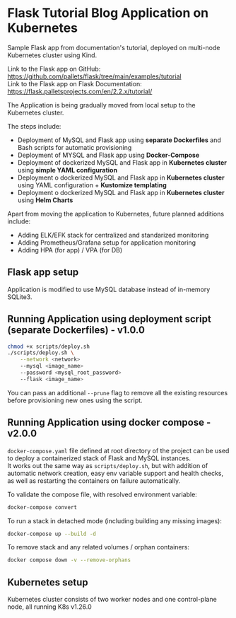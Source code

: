 # Flask Tutorial Blog Application on Kubernetes

Sample Flask app from documentation's tutorial, deployed on multi-node Kubernetes cluster using Kind.

Link to the Flask app on GitHub: https://github.com/pallets/flask/tree/main/examples/tutorial  
Link to the Flask app on Flask Documentation: https://flask.palletsprojects.com/en/2.2.x/tutorial/

The Application is being gradually moved from local setup to the Kubernetes cluster.

The steps include:

* Deployment of MySQL and Flask app using **separate Dockerfiles** and Bash scripts for automatic provisioning
* Deployment of MYSQL and Flask app using **Docker-Compose**
* Deployment of dockerized MySQL and Flask app in **Kubernetes cluster** using **simple YAML configuration**
* Deployment o dockerized MySQL and Flask app in **Kubernetes cluster** using YAML configuration + **Kustomize templating**
* Deployment o dockerized MySQL and Flask app in **Kubernetes cluster** using **Helm Charts**

Apart from moving the application to Kubernetes, future planned additions include:

* Adding ELK/EFK stack for centralized and standarized monitoring
* Adding Prometheus/Grafana setup for application monitoring
* Adding HPA (for app) / VPA (for DB)

## Flask app setup

Application is modified to use MySQL database instead of in-memory SQLite3.

## Running Application using deployment script (separate Dockerfiles) - v1.0.0

```bash
chmod +x scripts/deploy.sh
./scripts/deploy.sh \
    --network <network>
    --mysql <image_name>
    --password <mysql_root_password>
    --flask <image_name>
```

You can pass an additional `--prune` flag to remove all the existing resources before provisioning new ones using the script.

## Running Application using docker compose - v2.0.0

`docker-compose.yaml` file defined at root directory of the project can be used to deploy a containerized stack of Flask and MySQL instances.  
It works out the same way as `scripts/deploy.sh`, but with addition of automatic network creation, easy env variable support and health checks, as well as restarting the containers on failure automatically.

To validate the compose file, with resolved environment variable:

```bash
docker-compose convert
```

To run a stack in detached mode (including building any missing images):

```bash
docker-compose up --build -d
```

To remove stack and any related volumes / orphan containers:

```bash
docker compose down -v --remove-orphans
```

## Kubernetes setup

Kubernetes cluster consists of two worker nodes and one control-plane node, all running K8s v1.26.0
